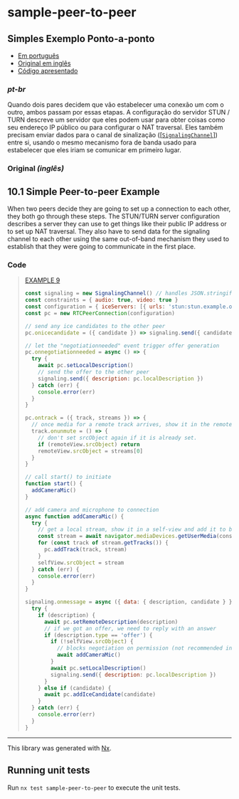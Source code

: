 # sample-peer-to-peer

## Simples Exemplo Ponto-a-ponto

- [Em português](#pt-br)
- [Original em inglês](#original)
- [Código apresentado](#code)

### <a name="pt-br"></a> _pt-br_

Quando dois pares decidem que vão estabelecer uma conexão um com o outro, ambos passam por essas etapas. A configuração do servidor STUN / TURN descreve um servidor que eles podem usar para obter coisas como seu endereço IP público ou para configurar o NAT traversal. Eles também precisam enviar dados para o canal de sinalização ([[`SignalingChannel`]](libs/core/src/lib/signaling-channel.ts)) entre si, usando o mesmo mecanismo fora de banda usado para estabelecer que eles iriam se comunicar em primeiro lugar.

### <a name="original"></a> Original _(inglês)_

## 10.1 Simple Peer-to-peer Example[](https://www.w3.org/TR/webrtc/#simple-peer-to-peer-example)

When two peers decide they are going to set up a connection to each other, they both go through these steps. The STUN/TURN server configuration describes a server they can use to get things like their public IP address or to set up NAT traversal. They also have to send data for the signaling channel to each other using the same out-of-band mechanism they used to establish that they were going to communicate in the first place.

### <a name="code"></a> Code

> [EXAMPLE 9](https://www.w3.org/TR/webrtc/#example-9)
>
> ```js
> const signaling = new SignalingChannel() // handles JSON.stringify/parse
> const constraints = { audio: true, video: true }
> const configuration = { iceServers: [{ urls: 'stun:stun.example.org' }] }
> const pc = new RTCPeerConnection(configuration)
>
> // send any ice candidates to the other peer
> pc.onicecandidate = ({ candidate }) => signaling.send({ candidate })
>
> // let the "negotiationneeded" event trigger offer generation
> pc.onnegotiationneeded = async () => {
>   try {
>     await pc.setLocalDescription()
>     // send the offer to the other peer
>     signaling.send({ description: pc.localDescription })
>   } catch (err) {
>     console.error(err)
>   }
> }
>
> pc.ontrack = ({ track, streams }) => {
>   // once media for a remote track arrives, show it in the remote video element
>   track.onunmute = () => {
>     // don't set srcObject again if it is already set.
>     if (remoteView.srcObject) return
>     remoteView.srcObject = streams[0]
>   }
> }
>
> // call start() to initiate
> function start() {
>   addCameraMic()
> }
>
> // add camera and microphone to connection
> async function addCameraMic() {
>   try {
>     // get a local stream, show it in a self-view and add it to be sent
>     const stream = await navigator.mediaDevices.getUserMedia(constraints)
>     for (const track of stream.getTracks()) {
>       pc.addTrack(track, stream)
>     }
>     selfView.srcObject = stream
>   } catch (err) {
>     console.error(err)
>   }
> }
>
> signaling.onmessage = async ({ data: { description, candidate } }) => {
>   try {
>     if (description) {
>       await pc.setRemoteDescription(description)
>       // if we got an offer, we need to reply with an answer
>       if (description.type == 'offer') {
>         if (!selfView.srcObject) {
>           // blocks negotiation on permission (not recommended in production code)
>           await addCameraMic()
>         }
>         await pc.setLocalDescription()
>         signaling.send({ description: pc.localDescription })
>       }
>     } else if (candidate) {
>       await pc.addIceCandidate(candidate)
>     }
>   } catch (err) {
>     console.error(err)
>   }
> }
> ```

---

This library was generated with [Nx](https://nx.dev).

## Running unit tests

Run `nx test sample-peer-to-peer` to execute the unit tests.
